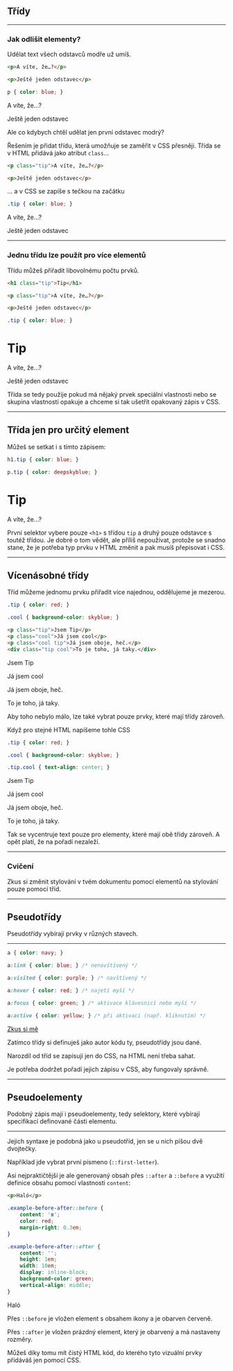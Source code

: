 ## Třídy

----

### Jak odlišit elementy?

Udělat text všech odstavců modře už umíš.

```html
<p>A víte, že…?</p>

<p>Ještě jeden odstavec</p>

```

```css
p { color: blue; }
```

<div class="c-example example-classes-1">
<p>A víte, že…?</p>
<p>Ještě jeden odstavec</p>
</div>


Ale co kdybych chtěl udělat jen první odstavec modrý?

Řešením je přidat třídu, která umožňuje se zaměřit v CSS přesněji. Třída se v HTML přidává jako atribut `class`…

```html
<p class="tip">A víte, že…?</p>

<p>Ještě jeden odstavec</p>

```
… a v CSS se zapíše s tečkou na začátku

```css
.tip { color: blue; }
```

<div class="c-example example-classes-2">
<p class="tip">A víte, že…?</p>
<p>Ještě jeden odstavec</p>
</div>

----

### Jednu třídu lze použít pro více elementů

Třídu můžeš přiřadit libovolnému počtu prvků.


```html
<h1 class="tip">Tip</h1>

<p class="tip">A víte, že…?</p>

<p>Ještě jeden odstavec</p>

```

```css
.tip { color: blue; }
```

<div class="c-example example-classes-2">
<h1 class="tip">Tip</h1>
<p class="tip">A víte, že…?</p>
<p>Ještě jeden odstavec</p>
</div>


Třída se tedy použije pokud má nějaký prvek speciální vlastnosti nebo se skupina vlastností opakuje a chceme si tak ušetřit opakovaný zápis v CSS.

----

## Třída jen pro určitý element

Můžeš se setkat i s tímto zápisem:

```css
h1.tip { color: blue; }

p.tip { color: deepskyblue; }
```

<div class="c-example example-classes-3">
<h1 class="tip">Tip</h1>
<p class="tip">A víte, že…?</p>
</div>

První selektor vybere pouze `<h1>` s třídou `tip` a druhý pouze odstavce s toutéž třídou. Je dobré o tom vědět, ale příliš nepoužívat, protože se snadno stane, že je potřeba typ prvku v HTML změnit a pak musíš přepisovat i CSS.

----

## Vícenásobné třídy

Tříd můžeme jednomu prvku přiřadit více najednou, oddělujeme je mezerou.

```css
.tip { color: red; }

.cool { background-color: skyblue; }
```

```html
<p class="tip">Jsem Tip</p>
<p class="cool">Já jsem cool</p>
<p class="cool tip">Já jsem oboje, heč.</p>
<div class="tip cool">To je toho, já taky.</div>
```

<div class="c-example example-multiple-classes-1">
<p class="tip">Jsem Tip</p>
<p class="cool">Já jsem cool</p>
<p class="cool tip">Já jsem oboje, heč.</p>
<div class="tip cool">To je toho, já taky.</div>
</div>

Aby toho nebylo málo, lze také vybrat pouze prvky, které mají třídy zároveň.

Když pro stejné HTML napíšeme tohle CSS 
```css
.tip { color: red; }

.cool { background-color: skyblue; }

.tip.cool { text-align: center; }
```

<div class="c-example example-multiple-classes-2">
<p class="tip">Jsem Tip</p>
<p class="cool">Já jsem cool</p>
<p class="cool tip">Já jsem oboje, heč.</p>
<div class="tip cool">To je toho, já taky.</div>
</div>

Tak se vycentruje text pouze pro elementy, které mají obě třídy zároveň. A opět platí, že na pořadí nezaleží. 

----

<!-- .slide: data-state="c-slide-task" -->

### Cvičení

Zkus si změnit stylování v tvém dokumentu pomocí elementů na stylování pouze pomocí tříd.

---

## Pseudotřídy

Pseudotřídy vybírají prvky v různých stavech.

----

```css
a { color: navy; }

a:link { color: blue; } /* nenavštívený */

a:visited { color: purple; } /* navštívený */

a:hover { color: red; } /* najetí myší */

a:focus { color: green; } /* aktivace klávesnicí nebo myší */

a:active { color: yellow; } /* při aktivaci (např. kliknutím) */
```

<div class="c-example example-link" id="link"><a href="#link">Zkus si mě</a></div>


Zatímco třídy si definuješ jako autor kódu ty, pseudotřídy jsou dané.

Narozdíl od tříd se zapisují jen do CSS, na HTML není třeba sahat.

Je potřeba dodržet pořadí jejich zápisu v CSS, aby fungovaly správně.

---

## Pseudoelementy

Podobný zápis mají i pseudoelementy, tedy selektory, které vybírají specifikací definované části elementu. 

----

Jejich syntaxe je podobná jako u pseudotříd, jen se u nich píšou dvě dvojtečky.

Například jde vybrat první písmeno (`::first-letter`). 

Asi nejpraktičtější je ale generovaný obsah přes `::after` a `::before` a využití definice obsahu pomocí vlastnosti `content`: 

```html
<p>Haló</p>
```

```css
.example-before-after::before {
    content: '☎';
    color: red;
    margin-right: 0.3em;
}

.example-before-after::after {
    content: '';
    height: 1em;
    width: 10em;
    display: inline-block;
    background-color: green;
    vertical-align: middle;
}
```

<div class="c-example example-before-after"><p>Haló</p></div>

Přes `::before` je vložen element s obsahem ikony a je obarven červeně.

Přes `::after` je vložen prázdný element, který je obarvený a má nastaveny rozměry.

Můžeš díky tomu mít čistý HTML kód, do kterého tyto vizuální prvky přidáváš jen pomocí CSS. 